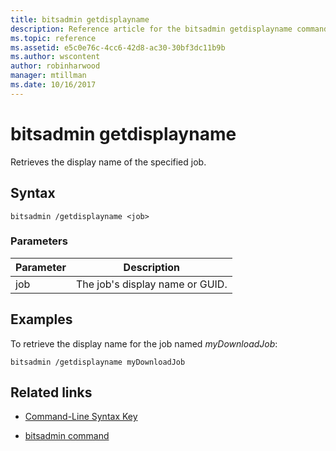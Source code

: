 ```yaml
---
title: bitsadmin getdisplayname
description: Reference article for the bitsadmin getdisplayname command, which retrieves the display name of the specified job.
ms.topic: reference
ms.assetid: e5c0e76c-4cc6-42d8-ac30-30bf3dc11b9b
ms.author: wscontent
author: robinharwood
manager: mtillman
ms.date: 10/16/2017
---
```


# bitsadmin getdisplayname

Retrieves the display name of the specified job.

## Syntax

```
bitsadmin /getdisplayname <job>
```

### Parameters

| Parameter | Description |
| -------------- | -------------- |
| job | The job's display name or GUID. |

## Examples

To retrieve the display name for the job named *myDownloadJob*:

```
bitsadmin /getdisplayname myDownloadJob
```

## Related links

- [Command-Line Syntax Key](command-line-syntax-key.md)

- [bitsadmin command](bitsadmin.md)
